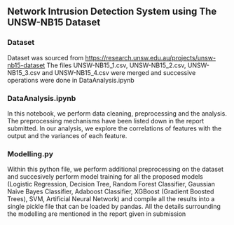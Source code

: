 ## Network Intrusion Detection System using The UNSW-NB15 Dataset

### Dataset
Dataset was sourced from https://research.unsw.edu.au/projects/unsw-nb15-dataset
The files UNSW-NB15_1.csv, UNSW-NB15_2.csv, UNSW-NB15_3.csv and UNSW-NB15_4.csv were merged and successive operations were done in DataAnalysis.ipynb

### DataAnalysis.ipynb
In this notebook, we perform data cleaning, preprocessing and the analysis. The preprocessing mechanisms have been listed down in the report submitted. In our analysis, we explore the correlations of features with the output and the variances of each feature.

### Modelling.py
Within this python file, we perform additional preprocessing on the dataset and succesively perform model training for all the proposed models (Logistic Regression, Decision Tree, Random Forest Classifier, Gaussian Naive Bayes Classifier, Adaboost Classifier, XGBoost (Gradient Boosted Trees), SVM, Artificial Neural Network) and compile all the results into a single pickle file that can be loaded by pandas. All the details surrounding the modelling are mentioned in the report given in submission
